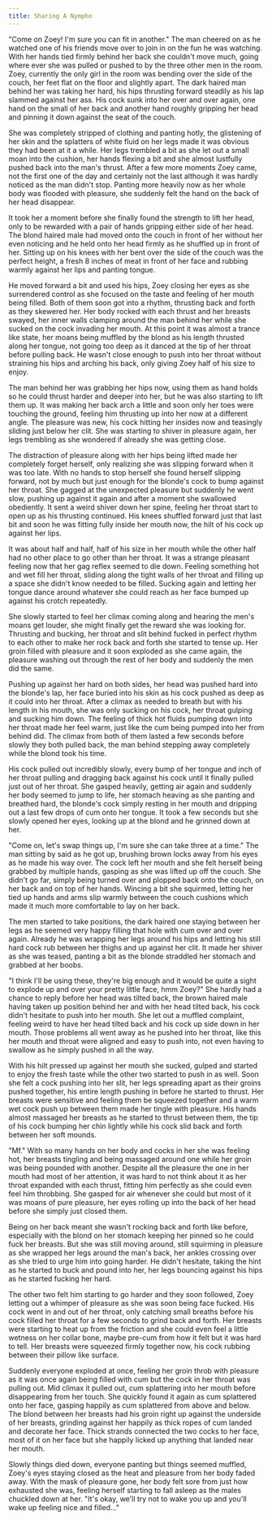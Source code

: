 ```yaml
---
title: Sharing A Nympho
---
```

"Come on Zoey! I'm sure you can fit in another." The man cheered on as he watched one of his friends move over to join in on the fun he was watching. With her hands tied firmly behind her back she couldn't move much, going where ever she was pulled or pushed to by the three other men in the room. Zoey, currently the only girl in the room was bending over the side of the couch, her feet flat on the floor and slightly apart. The dark haired man behind her was taking her hard, his hips thrusting forward steadily as his lap slammed against her ass. His cock sunk into her over and over again, one hand on the small of her back and another hand roughly gripping her head and pinning it down against the seat of the couch.

She was completely stripped of clothing and panting hotly, the glistening of her skin and the splatters of white fluid on her legs made it was obvious they had been at it a while. Her legs trembled a bit as she let out a small moan into the cushion, her hands flexing a bit and she almost lustfully pushed back into the man's thrust. After a few more moments Zoey came, not the first one of the day and certainly not the last although it was hardly noticed as the man didn't stop. Panting more heavily now as her whole body was flooded with pleasure, she suddenly felt the hand on the back of her head disappear.

It took her a moment before she finally found the strength to lift her head, only to be rewarded with a pair of hands gripping either side of her head. The blond haired male had moved onto the couch in front of her without her even noticing and he held onto her head firmly as he shuffled up in front of her. Sitting up on his knees with her bent over the side of the couch was the perfect height, a fresh 8 inches of meat in front of her face and rubbing warmly against her lips and panting tongue.

He moved forward a bit and used his hips, Zoey closing her eyes as she surrendered control as she focused on the taste and feeling of her mouth being filled. Both of them soon got into a rhythm, thrusting back and forth as they skewered her. Her body rocked with each thrust and her breasts swayed, her inner walls clamping around the man behind her while she sucked on the cock invading her mouth. At this point it was almost a trance like state, her moans being muffled by the blond as his length thrusted along her tongue, not going too deep as it danced at the tip of her throat before pulling back. He wasn't close enough to push into her throat without straining his hips and arching his back, only giving Zoey half of his size to enjoy.

The man behind her was grabbing her hips now, using them as hand holds so he could thrust harder and deeper into her, but he was also starting to lift them up. It was making her back arch a little and soon only her toes were touching the ground, feeling him thrusting up into her now at a different angle. The pleasure was new, his cock hitting her insides now and teasingly sliding just below her clit. She was starting to shiver in pleasure again, her legs trembling as she wondered if already she was getting close.

The distraction of pleasure along with her hips being lifted made her completely forget herself, only realizing she was slipping forward when it was too late. With no hands to stop herself she found herself slipping forward, not by much but just enough for the blonde's cock to bump against her throat. She gagged at the unexpected pleasure but suddenly he went slow, pushing up against it again and after a moment she swallowed obediently. It sent a weird shiver down her spine, feeling her throat start to open up as his thrusting continued. His knees shuffled forward just that last bit and soon he was fitting fully inside her mouth now, the hilt of his cock up against her lips.

It was about half and half, half of his size in her mouth while the other half had no other place to go other than her throat. It was a strange pleasant feeling now that her gag reflex seemed to die down. Feeling something hot and wet fill her throat, sliding along the tight walls of her throat and filling up a space she didn't know needed to be filled. Sucking again and letting her tongue dance around whatever she could reach as her face bumped up against his crotch repeatedly.

She slowly started to feel her climax coming along and hearing the men's moans get louder, she might finally get the reward she was looking for. Thrusting and bucking, her throat and slit behind fucked in perfect rhythm to each other to make her rock back and forth she started to tense up. Her groin filled with pleasure and it soon exploded as she came again, the pleasure washing out through the rest of her body and suddenly the men did the same.

Pushing up against her hard on both sides, her head was pushed hard into the blonde's lap, her face buried into his skin as his cock pushed as deep as it could into her throat. After a climax as needed to breath but with his length in his mouth, she was only sucking on his cock, her throat gulping and sucking him down. The feeling of thick hot fluids pumping down into her throat made her feel warm, just like the cum being pumped into her from behind did. The climax from both of them lasted a few seconds before slowly they both pulled back, the man behind stepping away completely while the blond took his time.

His cock pulled out incredibly slowly, every bump of her tongue and inch of her throat pulling and dragging back against his cock until it finally pulled just out of her throat. She gasped heavily, getting air again and suddenly her body seemed to jump to life, her stomach heaving as she panting and breathed hard, the blonde's cock simply resting in her mouth and dripping out a last few drops of cum onto her tongue. It took a few seconds but she slowly opened her eyes, looking up at the blond and he grinned down at her.

"Come on, let's swap things up, I'm sure she can take three at a time." The man sitting by said as he got up, brushing brown locks away from his eyes as he made his way over. The cock left her mouth and she felt herself being grabbed by multiple hands, gasping as she was lifted up off the couch. She didn't go far, simply being turned over and plopped back onto the couch, on her back and on top of her hands. Wincing a bit she squirmed, letting her tied up hands and arms slip warmly between the couch cushions which made it much more comfortable to lay on her back.

The men started to take positions, the dark haired one staying between her legs as he seemed very happy filling that hole with cum over and over again. Already he was wrapping her legs around his hips and letting his still hard cock rub between her thighs and up against her clit. It made her shiver as she was teased, panting a bit as the blonde straddled her stomach and grabbed at her boobs.

"I think I'll be using these, they're big enough and it would be quite a sight to explode up and over your pretty little face, hmm Zoey?" She hardly had a chance to reply before her head was tilted back, the brown haired male having taken up position behind her and with her head tilted back, his cock didn't hesitate to push into her mouth. She let out a muffled complaint, feeling weird to have her head tilted back and his cock up side down in her mouth. Those problems all went away as he pushed into her throat, like this her mouth and throat were aligned and easy to push into, not even having to swallow as he simply pushed in all the way.

With his hilt pressed up against her mouth she sucked, gulped and started to enjoy the fresh taste while the other two started to push in as well. Soon she felt a cock pushing into her slit, her legs spreading apart as their groins pushed together, his entire length pushing in before he started to thrust. Her breasts were sensitive and feeling them be squeezed together and a warm wet cock push up between them made her tingle with pleasure. His hands almost massaged her breasts as he started to thrust between them, the tip of his cock bumping her chin lightly while his cock slid back and forth between her soft mounds.

"Mf." With so many hands on her body and cocks in her she was feeling hot, her breasts tingling and being massaged around one while her groin was being pounded with another. Despite all the pleasure the one in her mouth had most of her attention, it was hard to not think about it as her throat expanded with each thrust, fitting him perfectly as she could even feel him throbbing. She gasped for air whenever she could but most of it was moans of pure pleasure, her eyes rolling up into the back of her head before she simply just closed them.

Being on her back meant she wasn't rocking back and forth like before, especially with the blond on her stomach keeping her pinned so he could fuck her breasts. But she was still moving around, still squirming in pleasure as she wrapped her legs around the man's back, her ankles crossing over as she tried to urge him into going harder. He didn't hesitate, taking the hint as he started to buck and pound into her, her legs bouncing against his hips as he started fucking her hard.

The other two felt him starting to go harder and they soon followed, Zoey letting out a whimper of pleasure as she was soon being face fucked. His cock went in and out of her throat, only catching small breaths before his cock filled her throat for a few seconds to grind back and forth. Her breasts were starting to heat up from the friction and she could even feel a little wetness on her collar bone, maybe pre-cum from how it felt but it was hard to tell. Her breasts were squeezed firmly together now, his cock rubbing between their pillow like surface.

Suddenly everyone exploded at once, feeling her groin throb with pleasure as it was once again being filled with cum but the cock in her throat was pulling out. Mid climax it pulled out, cum splattering into her mouth before disappearing from her touch. She quickly found it again as cum splattered onto her face, gasping happily as cum splattered from above and below. The blond between her breasts had his groin right up against the underside of her breasts, grinding against her happily as thick ropes of cum landed and decorate her face. Thick strands connected the two cocks to her face, most of it on her face but she happily licked up anything that landed near her mouth.

Slowly things died down, everyone panting but things seemed muffled, Zoey's eyes staying closed as the heat and pleasure from her body faded away. With the mask of pleasure gone, her body felt sore from just how exhausted she was, feeling herself starting to fall asleep as the males chuckled down at her. "It's okay, we'll try not to wake you up and you'll wake up feeling nice and filled..."
